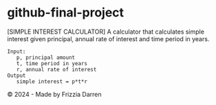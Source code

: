 # github-final-project
[SIMPLE INTEREST CALCULATOR]
A calculator that calculates simple interest given principal, annual rate of interest and time period in years.
```
Input:
   p, principal amount
   t, time period in years
   r, annual rate of interest
Output
   simple interest = p*t*r
```
© 2024 - Made by Frizzia Darren
